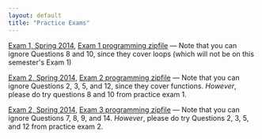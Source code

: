 ```yaml
---
layout: default
title: "Practice Exams"
---
```


[Exam 1, Spring 2014](cs101-spring2014-exam1.pdf), [Exam 1 programming zipfile](CS101_Exam1.zip) &mdash; Note that you can ignore Questions 8 and 10, since they cover loops (which will not be on this semester's Exam 1)

[Exam 2, Spring 2014](cs101-spring2014-exam2.pdf), [Exam 2 programming zipfile](CS101_Exam2.zip) &mdash; Note that you can ignore Questions 2, 3, 5, and 12, since they cover functions.  *However*, please do try questions 8 and 10 from practice exam 1.

[Exam 2, Spring 2014](cs101-spring2014-exam3.pdf), [Exam 3 programming zipfile](CS101_Exam3.zip) &mdash; Note that you can ignore Questions 7, 8, 9, and 14.  *However*, please do try Questions 2, 3, 5, and 12 from practice exam 2.
